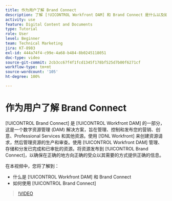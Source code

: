 ```yaml
---
title: 作为用户了解 Brand Connect
description: 了解 [!UICONTROL Workfront DAM] 和 Brand Connect 是什么以及如何使用它们。
activity: use
feature: Digital Content and Documents
type: Tutorial
role: User
level: Beginner
team: Technical Marketing
jira: KT-8983
exl-id: 444a74f4-c99e-4a68-b484-8b0245118051
doc-type: video
source-git-commit: 2cb3cc67f4f1fcd1345f178bf525d7b00f6271cf
workflow-type: tm+mt
source-wordcount: '105'
ht-degree: 100%

---
```


# 作为用户了解 Brand Connect

[!UICONTROL Brand Connect] 是 [!UICONTROL Workfront DAM] 的一部分，这是一个数字资源管理 (DAM) 解决方案，旨在管理、控制和发布您的营销、创意、Professional Services 和其他资源。使用 [!DNL Workfront] 来创建资源请求，然后管理资源的生产和审查。使用 [!UICONTROL Workfront DAM] 管理、存储和分发已完成和已审批的资源。将资源发布到 [!UICONTROL Brand Connect]，以确保在正确的地方向正确的受众以其需要的方式提供正确的信息。

在本视频中，您将了解到：

* 什么是 [!UICONTROL Workfront DAM] 和 Brand Connect
* 如何使用 [!UICONTROL Brand Connect]

>[!VIDEO](https://video.tv.adobe.com/v/335245/?quality=12&learn=on)
